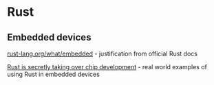 # Rust

## Embedded devices

[rust-lang.org/what/embedded](https://www.rust-lang.org/what/embedded) - justification from official Rust docs

[Rust is secretly taking over chip development](https://www.youtube.com/watch?v=AwFU-CrIB8I) - real world examples of using Rust in embedded devices